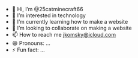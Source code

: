 - 👋 Hi, I’m @25catminecraft66
- 👀 I’m interested in technology
- 🌱 I’m currently learning how to make a website
- 💞️ I’m looking to collaborate on making a website
- 📫 How to reach me jkomsky@icloud.com
- 😄 Pronouns: ...
- ⚡ Fun fact: ...

<!---
25catminecraft66/25catminecraft66 is a ✨ special ✨ repository because its `README.md` (this file) appears on your GitHub profile.
You can click the Preview link to take a look at your changes.
--->
